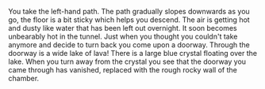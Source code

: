 You take the left-hand path. The path gradually slopes downwards as you go, the floor is a bit sticky
which helps you descend. The air is getting hot and dusty like water that has been left out overnight.
It soon becomes unbearably hot in the tunnel. Just when you thought you couldn't take anymore and decide
to turn back you come upon a doorway. Through the doorway is a wide lake of lava! There is a large blue
crystal floating over the lake. When you turn away from the crystal you see that the doorway you came
through has vanished, replaced with the rough rocky wall of the chamber.
